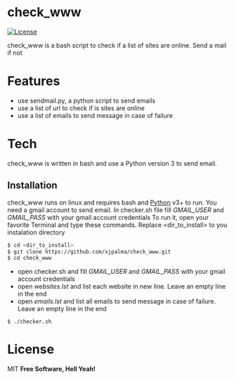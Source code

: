 # check_www

[![License](http://img.shields.io/:license-mit-blue.svg)](http://doge.mit-license.org)

check_www is a bash script to check if a list of sites are online. Send a mail if not

# Features

-   use sendmail.py, a python script to send emails
-   use a list of url to check if is sites are online
-   use a list of emails to send message in case of failure

# Tech

check_www is written in bash and use a Python version 3 to send email.

## Installation

check_www runs on linux and requires bash and [Python](https://www.python.org) v3+ to run. You need a gmail account to send email. In checker.sh file fill _GMAIL_USER_ and _GMAIL_PASS_ with your gmail account credentials To run it, open your favorite Terminal and type these commands. Replace <dir_to_install> to you instalation directory

```sh
$ cd <dir_to_install>
$ git clone https://github.com/xjpalma/check_www.git
$ cd check_www
```

-   open checker.sh and fill _GMAIL_USER_ and _GMAIL_PASS_ with your gmail account credentials
-   open _websites.lst_ and list each website in new line. Leave an empty line in the end
-   open _emails.lst_ and list all emails to send message in case of failure. Leave an empty line in the end

```
$ ./checker.sh
```

# License

MIT **Free Software, Hell Yeah!**
